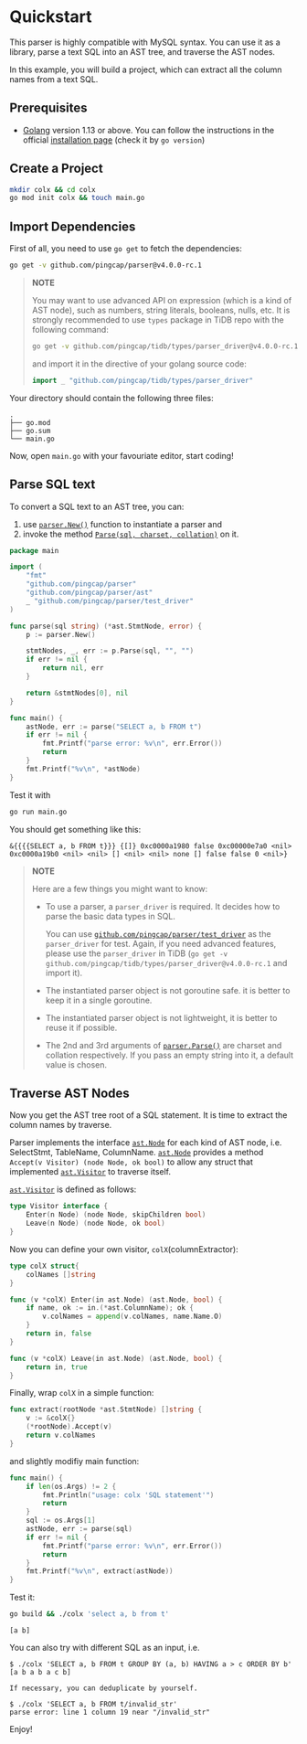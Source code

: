 # Quickstart

This parser is highly compatible with MySQL syntax. You can use it as a library, parse a text SQL into an AST tree, and traverse the AST nodes.

In this example, you will build a project, which can extract all the column names from a text SQL.

## Prerequisites

- [Golang](https://golang.org/dl/) version 1.13 or above. You can follow the instructions in the official [installation page](https://golang.org/doc/install) (check it by `go version`)

## Create a Project

```bash
mkdir colx && cd colx
go mod init colx && touch main.go
```

## Import Dependencies

First of all, you need to use `go get` to fetch the dependencies:

```bash
go get -v github.com/pingcap/parser@v4.0.0-rc.1
```

> **NOTE**
>
> You may want to use advanced API on expression (which is a kind of AST node), such as numbers, string literals, booleans, nulls, etc. It is strongly recommended to use `types` package in TiDB repo with the following command:
>
> ```bash
> go get -v github.com/pingcap/tidb/types/parser_driver@v4.0.0-rc.1
> ```
> and import it in the directive of your golang source code:
> ```go
> import _ "github.com/pingcap/tidb/types/parser_driver"
> ```

Your directory should contain the following three files:
```
.
├── go.mod
├── go.sum
└── main.go
```

Now, open `main.go` with your favouriate editor, start coding!

## Parse SQL text

To convert a SQL text to an AST tree, you can:
1. use [`parser.New()`](https://pkg.go.dev/github.com/pingcap/parser?tab=doc#New) function to instantiate a parser and
2. invoke the method [`Parse(sql, charset, collation)`](https://pkg.go.dev/github.com/pingcap/parser?tab=doc#Parser.Parse) on it.

```go
package main

import (
	"fmt"
	"github.com/pingcap/parser"
	"github.com/pingcap/parser/ast"
	_ "github.com/pingcap/parser/test_driver"
)

func parse(sql string) (*ast.StmtNode, error) {
	p := parser.New()

	stmtNodes, _, err := p.Parse(sql, "", "")
	if err != nil {
		return nil, err
	}

	return &stmtNodes[0], nil
}

func main() {
	astNode, err := parse("SELECT a, b FROM t")
	if err != nil {
		fmt.Printf("parse error: %v\n", err.Error())
		return
	}
	fmt.Printf("%v\n", *astNode)
}
```

Test it with

```bash
go run main.go
```

You should get something like this:

```
&{{{{SELECT a, b FROM t}}} {[]} 0xc0000a1980 false 0xc00000e7a0 <nil> 0xc0000a19b0 <nil> <nil> [] <nil> <nil> none [] false false 0 <nil>}
```

> **NOTE**
>
> Here are a few things you might want to know:
> - To use a parser, a `parser_driver` is required. It decides how to parse the basic data types in SQL.
>
>   You can use [`github.com/pingcap/parser/test_driver`](https://pkg.go.dev/github.com/pingcap/parser/test_driver) as the `parser_driver` for test. Again, if you need advanced features, please use the `parser_driver` in TiDB (`go get -v github.com/pingcap/tidb/types/parser_driver@v4.0.0-rc.1` and import it).
> - The instantiated parser object is not goroutine safe. it is better to keep it in a single goroutine.
> - The instantiated parser object is not lightweight, it is better to reuse it if possible.
> - The 2nd and 3rd arguments of [`parser.Parse()`](https://pkg.go.dev/github.com/pingcap/parser?tab=doc#Parser.Parse) are charset and collation respectively. If you pass an empty string into it, a default value is chosen.


## Traverse AST Nodes

Now you get the AST tree root of a SQL statement. It is time to extract the column names by traverse.

Parser implements the interface [`ast.Node`](https://pkg.go.dev/github.com/pingcap/parser/ast?tab=doc#Node) for each kind of AST node, i.e. SelectStmt, TableName, ColumnName. [`ast.Node`](https://pkg.go.dev/github.com/pingcap/parser/ast?tab=doc#Node) provides a method `Accept(v Visitor) (node Node, ok bool)` to allow any struct that implemented [`ast.Visitor`](https://pkg.go.dev/github.com/pingcap/parser/ast?tab=doc#Visitor) to traverse itself.

[`ast.Visitor`](https://pkg.go.dev/github.com/pingcap/parser/ast?tab=doc#Visitor) is defined as follows:
```go
type Visitor interface {
	Enter(n Node) (node Node, skipChildren bool)
	Leave(n Node) (node Node, ok bool)
}
```

Now you can define your own visitor, `colX`(columnExtractor):

```go
type colX struct{
	colNames []string
}

func (v *colX) Enter(in ast.Node) (ast.Node, bool) {
	if name, ok := in.(*ast.ColumnName); ok {
		v.colNames = append(v.colNames, name.Name.O)
	}
	return in, false
}

func (v *colX) Leave(in ast.Node) (ast.Node, bool) {
	return in, true
}
```

Finally, wrap `colX` in a simple function:

```go
func extract(rootNode *ast.StmtNode) []string {
	v := &colX{}
	(*rootNode).Accept(v)
	return v.colNames
}
```

and slightly modifiy main function:

```go
func main() {
	if len(os.Args) != 2 {
		fmt.Println("usage: colx 'SQL statement'")
		return
	}
	sql := os.Args[1]
	astNode, err := parse(sql)
	if err != nil {
		fmt.Printf("parse error: %v\n", err.Error())
		return
	}
	fmt.Printf("%v\n", extract(astNode))
}
```

Test it:

```bash
go build && ./colx 'select a, b from t'
```

```
[a b]
```

You can also try with different SQL as an input, i.e.

```console
$ ./colx 'SELECT a, b FROM t GROUP BY (a, b) HAVING a > c ORDER BY b'
[a b a b a c b]

If necessary, you can deduplicate by yourself.

$ ./colx 'SELECT a, b FROM t/invalid_str'
parse error: line 1 column 19 near "/invalid_str"
```

Enjoy!
